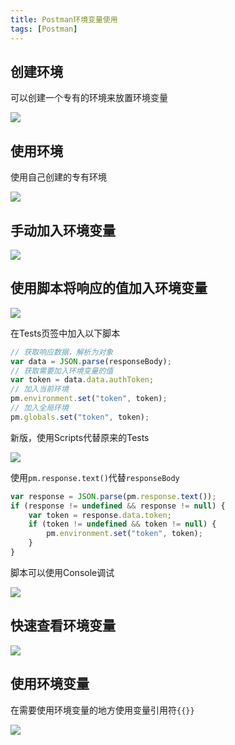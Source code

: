 ```yaml
---
title: Postman环境变量使用
tags: [Postman]
---
```


##  创建环境

可以创建一个专有的环境来放置环境变量

![](https://oliver-blog.oss-cn-shenzhen.aliyuncs.com/202403200940442.png)

## 使用环境

使用自己创建的专有环境

![](https://oliver-blog.oss-cn-shenzhen.aliyuncs.com/202403200942517.png)

## 手动加入环境变量

![](https://oliver-blog.oss-cn-shenzhen.aliyuncs.com/202403200943768.png)

## 使用脚本将响应的值加入环境变量

![](https://oliver-blog.oss-cn-shenzhen.aliyuncs.com/202403200944652.png)

在Tests页签中加入以下脚本

```javascript
// 获取响应数据，解析为对象
var data = JSON.parse(responseBody);
// 获取需要加入环境变量的值
var token = data.data.authToken;
// 加入当前环境
pm.environment.set("token", token);
// 加入全局环境
pm.globals.set("token", token);
```



新版，使用Scripts代替原来的Tests

![](https://oliver-blog.oss-cn-shenzhen.aliyuncs.com/20240831053537.png)

使用`pm.response.text()`代替`responseBody`

```javascript
var response = JSON.parse(pm.response.text());
if (response != undefined && response != null) {
    var token = response.data.token;
    if (token != undefined && token != null) {
        pm.environment.set("token", token);
    }
}
```

脚本可以使用Console调试

![](https://oliver-blog.oss-cn-shenzhen.aliyuncs.com/20240831053907.png)

## 快速查看环境变量

![](https://oliver-blog.oss-cn-shenzhen.aliyuncs.com/20240831054134.png)


## 使用环境变量

在需要使用环境变量的地方使用变量引用符`{{}}`

![](https://oliver-blog.oss-cn-shenzhen.aliyuncs.com/202403200948581.png)